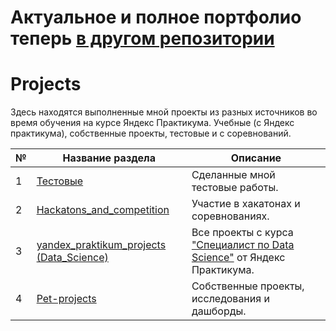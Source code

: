 # Актуальное и полное портфолио теперь [**в другом репозитории**][6]

# Projects
Здесь находятся выполненные мной проекты из разных источников во время обучения на курсе Яндекс Практикума. Учебные (с Яндекс практикума), собственные проекты, тестовые и с соревнований.

| № | Название раздела | Описание |
| --- | --- | --- |
| 1 | [Тестовые][1] | Сделанные мной тестовые работы. |
| 2 | [Hackatons_and_competition][2] | Участие в хакатонах и соревнованиях. |
| 3 | [yandex_praktikum_projects (Data_Science)][3] | Все проекты с курса ["Специалист по Data Science"][4] от Яндекс Практикума. |
| 4 | [Pet-projects][5] | Собственные проекты, исследования и дашборды. |

[1]:https://github.com/FedorSafonov/Projects/tree/main/Test
[2]:https://github.com/FedorSafonov/Projects/tree/main/Hackatons_and_competition
[3]:https://github.com/FedorSafonov/Projects/tree/main/yandex_praktikum_projects%20(Data_Science)
[4]:https://practicum.yandex.ru/data-scientist/
[5]:https://github.com/FedorSafonov/Projects/tree/main/Pet-projects
[6]:https://github.com/FedorSafonov/Portfolio
